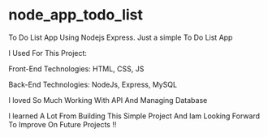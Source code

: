 # node_app_todo_list
To Do List App Using Nodejs Express.
Just a simple To Do List App

I Used For This Project:

Front-End Technologies: HTML, CSS, JS

Back-End Technologies: NodeJs, Express, MySQL

I loved So Much Working With API And Managing Database

I learned A Lot From Building This Simple Project And Iam Looking Forward To Improve On Future Projects !!
